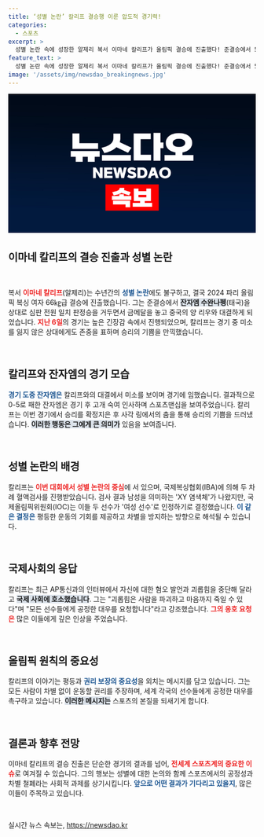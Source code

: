```yaml
---
title: ‘성별 논란’ 칼리프 결승행 이룬 압도적 경기력!
categories:
  - 스포츠
excerpt: >
  성별 논란 속에 성장한 알제리 복서 이마네 칼리프가 올림픽 결승에 진출했다! 준결승에서 5-0 완승을 거둔 그의 역경 극복 이야기는 감동을 준다. 칼리프가 전하는 괴롭힘 중단의 메시지를 확인해보세요!
feature_text: >
  성별 논란 속에 성장한 알제리 복서 이마네 칼리프가 올림픽 결승에 진출했다! 준결승에서 5-0 완승을 거둔 그의 역경 극복 이야기는 감동을 준다. 칼리프가 전하는 괴롭힘 중단의 메시지를 확인해보세요!
image: '/assets/img/newsdao_breakingnews.jpg'
---
```


<p><img src="/assets/img/newsdao_breakingnews.jpg" alt="cryptoinkorea 속보" /></p>

<h2 data-ke-size="size26">이마네 칼리프의 결승 진출과 성별 논란</h2>

<p data-ke-size="size16">&nbsp;</p>

<p>복서 <b><span style="color: #ee2323;">이마네 칼리프</span></b>(알제리)는 수년간의 <b><span style="color: #1a5490;">성별 논란</span></b>에도 불구하고, 결국 2024 파리 올림픽 복싱 여자 66㎏급 결승에 진출했습니다. 그는 준결승에서 <b><span style="background-color: #21538527;">잔자엠 수완나펭</span></b>(태국)을 상대로 심판 전원 일치 판정승을 거두면서 금메달을 놓고 중국의 양 리우와 대결하게 되었습니다. <b><span style="color: #ee2323;">지난 6일</span></b>의 경기는 높은 긴장감 속에서 진행되었으며, 칼리프는 경기 중 미소를 잃지 않은 상대에게도 존중을 표하며 승리의 기쁨을 만끽했습니다.</p>

<p data-ke-size="size16">&nbsp;</p>

<h2 data-ke-size="size26">칼리프와 잔자엠의 경기 모습</h2>

<p><b><span style="color: #1a5490;">경기 도중 잔자엠은</span></b> 칼리프와의 대결에서 미소를 보이며 경기에 임했습니다. 결과적으로 0-5로 패한 잔자엠은 경기 후 고개 숙여 인사하며 스포츠맨십을 보여주었습니다. 칼리프는 이번 경기에서 승리를 확정지은 후 사각 링에서의 춤을 통해 승리의 기쁨을 드러냈습니다. <b><span style="background-color: #21538527;">이러한 행동은 그에게 큰 의미가</span></b> 있음을 보여줍니다. </p>

<p data-ke-size="size16">&nbsp;</p>

<h2 data-ke-size="size26">성별 논란의 배경</h2>

<p>칼리프는 <b><span style="color: #ee2323;">이번 대회에서 성별 논란의 중심</span></b>에 서 있으며, 국제복싱협회(IBA)에 의해 두 차례 혈액검사를 진행받았습니다. 검사 결과 남성을 의미하는 'XY 염색체'가 나왔지만, 국제올림픽위원회(IOC)는 이들 두 선수가 '여성 선수'로 인정하기로 결정했습니다. <b><span style="color: #1a5490;">이 같은 결정은</span></b> 평등한 운동의 기회를 제공하고 차별을 방지하는 방향으로 해석될 수 있습니다.</p>

<p data-ke-size="size16">&nbsp;</p>

<h2 data-ke-size="size26">국제사회의 응답</h2>

<p>칼리프는 최근 AP통신과의 인터뷰에서 자신에 대한 혐오 발언과 괴롭힘을 중단해 달라고 <b><span style="background-color: #21538527;">국제 사회에 호소했습니다</span></b>. 그는 "괴롭힘은 사람을 파괴하고 마음까지 죽일 수 있다"며 "모든 선수들에게 공정한 대우를 요청합니다"라고 강조했습니다. <b><span style="color: #ee2323;">그의 옹호 요청은</span></b> 많은 이들에게 깊은 인상을 주었습니다.</p>

<p data-ke-size="size16">&nbsp;</p>

<h2 data-ke-size="size26">올림픽 원칙의 중요성</h2>

<p>칼리프의 이야기는 평등과 <b><span style="color: #1a5490;">권리 보장의 중요성</span></b>을 외치는 메시지를 담고 있습니다. 그는 모든 사람이 차별 없이 운동할 권리를 주장하며, 세계 각국의 선수들에게 공정한 대우를 촉구하고 있습니다. <b><span style="background-color: #21538527;">이러한 메시지는</span></b> 스포츠의 본질을 되새기게 합니다.</p>

<p data-ke-size="size16">&nbsp;</p>

<h2 data-ke-size="size26">결론과 향후 전망</h2>

<p>이마네 칼리프의 결승 진출은 단순한 경기의 결과를 넘어, <b><span style="color: #ee2323;">전세계 스포츠계의 중요한 이슈</span></b>로 여겨질 수 있습니다. 그의 행보는 성별에 대한 논의와 함께 스포츠에서의 공정성과 차별 철폐라는 사회적 과제를 상기시킵니다. <b><span style="color: #1a5490;">앞으로 어떤 결과가 기다리고 있을지</span></b>, 많은 이들이 주목하고 있습니다.</p>

<p data-ke-size="size16">&nbsp;</p>
실시간 뉴스 속보는, <a href="https://newsdao.kr" rel="dofollow">https://newsdao.kr</a>


